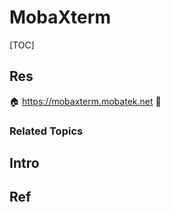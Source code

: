 # MobaXterm

[TOC]



## Res
🏠 https://mobaxterm.mobatek.net
🚧 


### Related Topics



## Intro



## Ref
